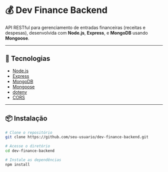 # 💰 Dev Finance Backend

API RESTful para gerenciamento de entradas financeiras (receitas e despesas), desenvolvida com **Node.js**, **Express**, e **MongoDB** usando **Mongoose**.

---

## 🚀 Tecnologias

- [Node.js](https://nodejs.org/)
- [Express](https://expressjs.com/)
- [MongoDB](https://www.mongodb.com/)
- [Mongoose](https://mongoosejs.com/)
- [dotenv](https://github.com/motdotla/dotenv)
- [CORS](https://developer.mozilla.org/en-US/docs/Web/HTTP/CORS)

---

## 📦 Instalação

```bash
# Clone o repositório
git clone https://github.com/seu-usuario/dev-finance-backend.git

# Acesse o diretório
cd dev-finance-backend

# Instale as dependências
npm install
